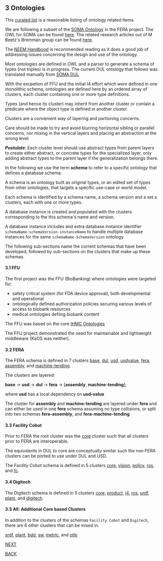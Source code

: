 
## 3 Ontologies

This [curated list](https://github.com/ozekik/awesome-ontology?tab=readme-ov-file) is a reasonable listing of ontology related items. 

We are following a subset of the [SOMA Ontology](https://ease-crc.github.io/soma/) in the FERA project. The OWL for SOMA can be found [here](https://github.com/ease-crc/soma/tree/master/owl). The related research articles out of M Beetz's Bremman group can be found [here](https://ease-crc.org/publications/).

The [NEEM Handbood](https://ease-crc.org/publications/) is recommended reading as it does a good job of addressing issues concerning the design and use of the ontology.

Most ontologies are defined in OWL and a parser to generate a schema of types (not triples) is in progress. The current DUL ontology that follows was translated manually from [SOMA DUL](https://github.com/ease-crc/soma/blob/master/owl/DUL.owl)

With the excpetion of FFU and the initial I4 effort which were defined in one monolithic schema, ontologies are defined here by an ordered array of clusters, each cluster containing one or more type definitions.

Types (and hence its cluster) may inherit from another cluster or contain a predicate where the object type is defined in another cluster.

Clusters are a convenient way of layering and partioning concerns. 

Care should be made to try and avoid blurring horizontal sibling or parallel concerns, nor mixing in the vertical layers and placing an abstraction at the wrong level.

***Postulate***: Each cluster level should use abstract types from parent layers to create either abstract, or concrete types for the specialized layer, only adding abstract types to the parent layer if the generalization belongs there.

In the following we use the term ***schema*** to refer to a specific ontology that defines a database schema.

A schema is an ontology built as original types, or an edited set of types from other ontologies, that targets a specific use-case or world model.  

Each schema is identified by a schema name, a schema version and a set a clusters, each with one or more types.

A database instance is created and populated with the clusters corresponding to the this schema's name and version. 

A database instance includes and extra database instance identifier `schemaName-schemaVersion-instanceName` to handle multiple database instances for the same `schemaName-SchemaVersion` ontology.

The following sub-sections name the current schemas that have been developed, followed by sub-sections on the clusters that make up these schemas.

#### 3.1 FFU
The first project was the FFU (BioBanking) where ontologies were targeted for:
 - safety critical system (for FDA device approval), both developmental and operational
 - ontologically defined authorization policies securing various levels of access to biobank resources
 - medical ontologies defiing biobank content

The FFU was based on the core [IHMC Ontologies](https://ontology.ihmc.us/ontology.html)

The FFU project demonstrated the need for maintainable and lightweight middleware (KaOS was neither).

#### 3.2 FERA

The FERA schema is defined in 7 clusters [base](#51-base), [dul](#52-dul), [usd](#53-usd), [usdvalue](#54-usd-value), [fera](#55-fera), [assembly](#56-assembly), and [machine-tending](#57-machine-tending).

The clusters are layered:    

**base** &rarr; **usd** &rarr;  **dul** &rarr;  **fera** &rarr; [**assembly**, **machine-tending**];

where **usd** has a local dependency on **usd-value**

The cluster for **assembly** and **machine-tending** are layered under **fera** and can either be used in one **fera** schema assuming no type collisions, or split into two schemas **fera-assembly**, and **fera-machine-tending**


#### 3.3 Facility Cobot

Prior to FERA the root cluster was the [core](#61-core) cluster such that all clusters prior to FERA are interoperable. 

The equivalents in DUL to core are conceptually similar such the non FERA clusters can be ported to use under DUL and USD.

The Facility Cobot schema is defined in 5 clusters [core](#61-core), [vision](#v62-vision), [policy](#63-policy), [ros](#64-ros), and [fc](#65-facility-cobot).



#### 3.4 Digitech

The Digitech  schema is defined in 5 clusters [core](#71-core), [product](#v72-product), [i4](#73-i4), [ros](#74-ros),  [urdf](#75-urdf), [plant](#76-plant), and [digitech](#77-digitech).

#### 3.3 All: Additional Core based Clusters

In addition to the clusters of the schemas `Facility Cobot` and `Digitech`, there are 6 other clusters that can be mixed in.

[srdf](#81-srdf), [plant](#v82-plant), [bdd](#83-bdd), [sw](#84-sw), [metric](#85-metric), and [otlp](#86-otlp)



[NEXT](clusters.md)

[BACK](../README.md)


